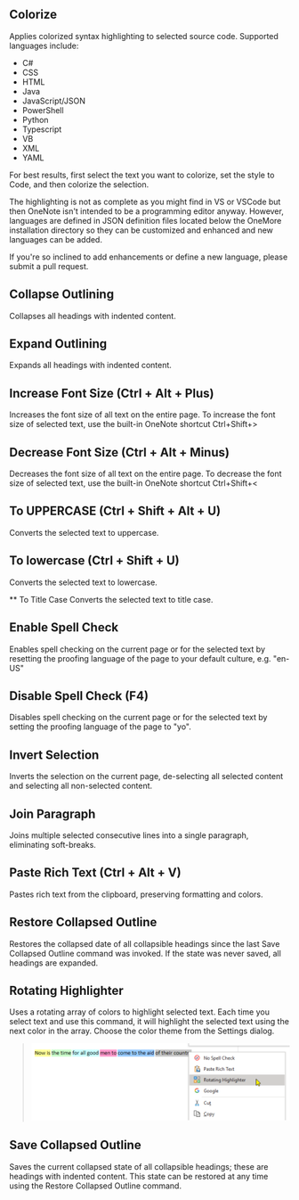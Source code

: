## Colorize
Applies colorized syntax highlighting to selected source code. Supported languages include: 

- C#
- CSS
- HTML
- Java
- JavaScript/JSON
- PowerShell
- Python
- Typescript
- VB
- XML
- YAML

For best results, first select the text you want to colorize, set the style to Code, and then colorize the selection.

The highlighting is not as complete as you might find in VS or VSCode but then OneNote isn't intended to be a programming editor anyway. However, languages are defined in JSON definition files located below the OneMore installation directory so they can be customized and enhanced and new languages can be added.

If you're so inclined to add enhancements or define a new language, please submit a pull request.

## Collapse Outlining
Collapses all headings with indented content.

## Expand Outlining
Expands all headings with indented content.

## Increase Font Size (Ctrl + Alt + Plus)
Increases the font size of all text on the entire page. To increase the font size of selected text, use the built-in OneNote shortcut Ctrl+Shift+>

## Decrease Font Size (Ctrl + Alt + Minus)
Decreases the font size of all text on the entire page. To decrease the font size of selected text, use the built-in OneNote shortcut Ctrl+Shift+<

## To UPPERCASE (Ctrl + Shift + Alt + U)
Converts the selected text to uppercase.

## To lowercase (Ctrl + Shift + U)
Converts the selected text to lowercase.

** To Title Case
Converts the selected text to title case.

## Enable Spell Check
Enables spell checking on the current page or for the selected text by
resetting the proofing language of the page to your default culture, e.g. "en-US"

## Disable Spell Check (F4)
Disables spell checking on the current page or for the selected text by
setting the proofing language of the page to "yo".

## Invert Selection
Inverts the selection on the current page, de-selecting all selected content and selecting all non-selected content.

## Join Paragraph
Joins multiple selected consecutive lines into a single paragraph, eliminating soft-breaks.

## Paste Rich Text (Ctrl + Alt + V)
Pastes rich text from the clipboard, preserving formatting and colors.

## Restore Collapsed Outline
Restores the collapsed date of all collapsible headings since the last Save Collapsed Outline command was invoked. If the state was never saved, all headings are expanded.

## Rotating Highlighter
Uses a rotating array of colors to highlight selected text. Each time you select text and use this command, it will highlight the selected text using the next color in the array. Choose the color theme from the Settings dialog.
> ![Rotating Highlighter](images/Rotating.png)

## Save Collapsed Outline
Saves the current collapsed state of all collapsible headings; these are headings with indented content. This state can be restored at any time using the Restore Collapsed Outline command.


